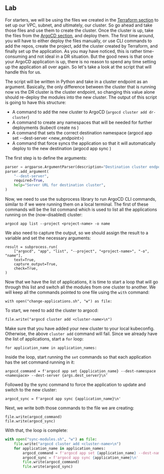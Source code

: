 ## Lab

For starters, we will be using the files we created in the [Terraform section](../Terraform101/terraform-eks-lab.md) to set up our VPC, subnet, and ultimately, our cluster. So go ahead and take those files and use them to create the cluster. Once the cluster is up, take the files from the [ArgoCD section](../GitOps101/argocd-eks.md), and deploy them. The first time around, you will have to either deploy the files manually, or use CLI commands to add the repos, create the project, add the cluster created by Terraform, and finally set up the application. As you may have noticed, this is rather time-consuming and not ideal in a DR situation. But the good news is that once your ArgoCD application is up, there is no reason to spend any time setting up the application all over again. So let's take a look at the script that will handle this for us.

The script will be written in Python and take in a cluster endpoint as an argument. Basically, the only difference between the cluster that is running now vs the DR cluster is the cluster endpoint, so changing this value alone should re-deploy the modules into the new cluster. The output of this script is going to have this structure:

- A command to add the new cluster to ArgoCD (`argocd cluster add dr-cluster`)
- A command to create any namespaces that will be needed for further deployments (kubectl create ns <namespace>)
- A command that sets the correct destination namespace (argocd app set <app-name> --dest-server <new_endpoint>)
- A command that force syncs the application so that it will automatically deploy to the new destination (argocd app sync <app-name>)

The first step is to define the arguments:

```python
parser = argparse.ArgumentParser(description="Destination cluster endpoint")
parser.add_argument(
    "--dest-server",
    required=True,
    help="Server URL for destination cluster",
)
```

Now, we need to use the subprocess library to run ArgoCD CLI commands, similar to if we were running them on a local terminal. The first of these commands will be the list command which is used to list all the applications running on the (now-disabled) cluster:

```
argocd app list --project <project-name> -o name
```

We also need to capture the output, so we should assign the result to a variable and set the necessary arguments:

```
result = subprocess.run(
    ["argocd", "app", "list", "--project", "<project-name>", "-o", "name"],
    text=True,
    capture_output=True,
    check=True,
)
```

Now that we have the list of applications, it is time to start a loop that will go through this list and switch all the modules from one cluster to another. We will keep all the commands pointed to one file using the `with` command:

```
with open("change-applications.sh", "w") as file:
```

To start, we need to add the cluster to argocd:

```
file.write("argocd cluster add <cluster-name>\n")
```

Make sure that you have added your new cluster to your local kubeconfig. Otherwise, the above `cluster add` command will fail. Since we already have the list of applications, start a `for` loop:

```
for application_name in application_names:
```

Inside the loop, start running the `set` commands so that each application has the set command running in it:

```
argocd_command = f'argocd app set {application_name} --dest-namespace <namespace> --dest-server {args.dest_server}\n'
```

Followed by the sync command to force the application to update and switch to the new cluster:

```
argocd_sync = f'argocd app sync {application_name}\n'
```

Next, we write both those commands to the file we are creating:

```
file.write(argocd_command)
file.write(argocd_sync)
```

With that, the loop is complete:

```python
with open("sync-modules.sh", "w") as file:
    file.write("argocd cluster add <cluster-name>\n")
    for application_name in application_names:
        argocd_command = f'argocd app set {application_name} --dest-namespace <namespace> --dest-server {args.dest_server}\n'
        argocd_sync = f'argocd app sync {application_name}\n'
        file.write(argocd_command)
        file.write(argocd_sync)
```
